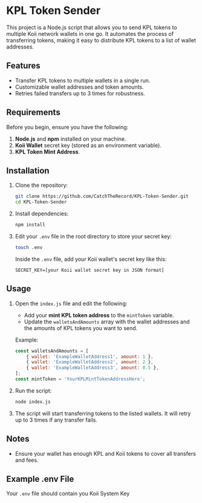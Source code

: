 # KPL Token Sender

This project is a Node.js script that allows you to send KPL tokens to multiple Koii network wallets in one go. It automates the process of transferring tokens, making it easy to distribute KPL tokens to a list of wallet addresses.

## Features

- Transfer KPL tokens to multiple wallets in a single run.
- Customizable wallet addresses and token amounts.
- Retries failed transfers up to 3 times for robustness.

## Requirements

Before you begin, ensure you have the following:

1. **Node.js** and **npm** installed on your machine.
2. **Koii Wallet** secret key (stored as an environment variable).
3. **KPL Token Mint Address**.

## Installation

1. Clone the repository:

    ```bash
    git clone https://github.com/CatchTheRecord/KPL-Token-Sender.git
    cd KPL-Token-Sender
    ```

2. Install dependencies:

    ```bash
    npm install
    ```

3. Edit your `.env` file in the root directory to store your secret key:

    ```bash
    touch .env
    ```

    Inside the `.env` file, add your Koii wallet's secret key like this:

    ```
    SECRET_KEY=[your Koii wallet secret key in JSON format]
    ```

## Usage

1. Open the `index.js` file and edit the following:
    - Add your **mint KPL token address** to the `mintToken` variable.
    - Update the `walletsAndAmounts` array with the wallet addresses and the amounts of KPL tokens you want to send.

    Example:

    ```javascript
    const walletsAndAmounts = [
        { wallet: 'ExampleWalletAddress1', amount: 1 },
        { wallet: 'ExampleWalletAddress2', amount: 2 },
        { wallet: 'ExampleWalletAddress3', amount: 0.5 },
    ];
    const mintToken = 'YourKPLMintTokenAddressHere';
    ```

2. Run the script:

    ```bash
    node index.js
    ```

3. The script will start transferring tokens to the listed wallets. It will retry up to 3 times if any transfer fails.

## Notes

- Ensure your wallet has enough KPL and Koii tokens to cover all transfers and fees.

## Example .env File

Your `.env` file should contain you Koii System Key 
